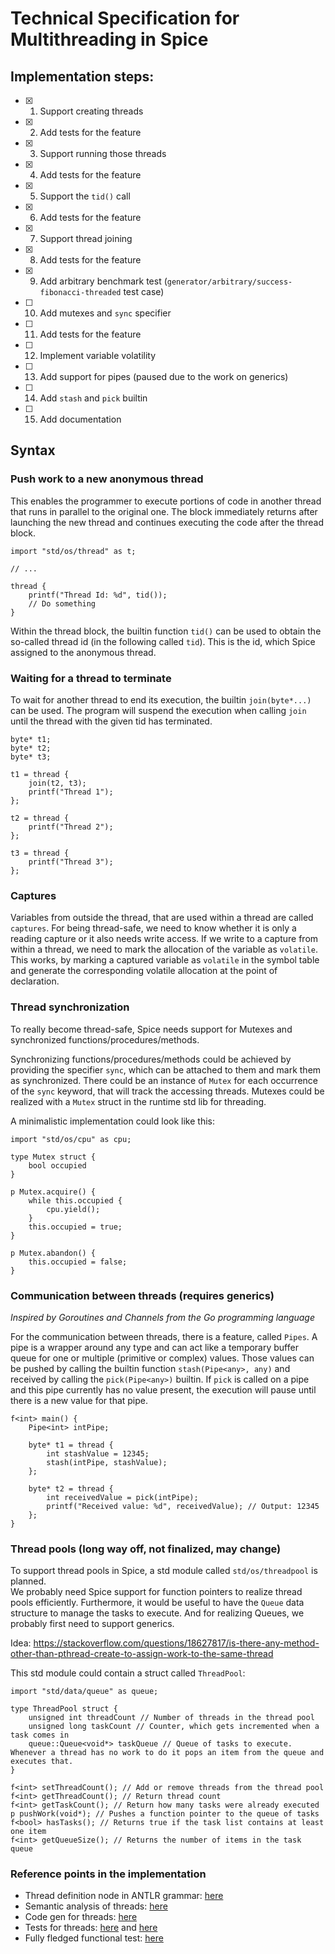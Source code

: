 # Technical Specification for Multithreading in Spice

## Implementation steps:

- [x] 1. Support creating threads
- [x] 2. Add tests for the feature
- [x] 3. Support running those threads
- [x] 4. Add tests for the feature
- [x] 5. Support the `tid()` call
- [x] 6. Add tests for the feature
- [x] 7. Support thread joining
- [x] 8. Add tests for the feature
- [x] 9. Add arbitrary benchmark test (`generator/arbitrary/success-fibonacci-threaded` test case)
- [ ] 10. Add mutexes and `sync` specifier
- [ ] 11. Add tests for the feature
- [ ] 12. Implement variable volatility
- [ ] 13. Add support for pipes (paused due to the work on generics)
- [ ] 14. Add `stash` and `pick` builtin
- [ ] 15. Add documentation

## Syntax

### Push work to a new anonymous thread
This enables the programmer to execute portions of code in another thread that runs in parallel to the original one. The block
immediately returns after launching the new thread and continues executing the code after the thread block.

```spice
import "std/os/thread" as t;

// ...

thread {
    printf("Thread Id: %d", tid());
    // Do something
}
```

Within the thread block, the builtin function `tid()` can be used to obtain the so-called thread id (in the following called `tid`).
This is the id, which Spice assigned to the anonymous thread.

### Waiting for a thread to terminate
To wait for another thread to end its execution, the builtin `join(byte*...)` can be used. The program will suspend the execution
when calling `join` until the thread with the given tid has terminated.

```spice
byte* t1;
byte* t2;
byte* t3;

t1 = thread {
    join(t2, t3);
    printf("Thread 1");
};

t2 = thread {
    printf("Thread 2");
};

t3 = thread {
    printf("Thread 3");
};
```

### Captures
Variables from outside the thread, that are used within a thread are called `captures`. For being thread-safe, we need to know
whether it is only a reading capture or it also needs write access. If we write to a capture from within a thread, we need to mark
the allocation of the variable as `volatile`. This works, by marking a captured variable as `volatile` in the symbol table and
generate the corresponding volatile allocation at the point of declaration.

### Thread synchronization
To really become thread-safe, Spice needs support for Mutexes and synchronized functions/procedures/methods.

Synchronizing functions/procedures/methods could be achieved by providing the specifier `sync`, which can be attached to them and
mark them as synchronized. There could be an instance of `Mutex` for each occurrence of the `sync` keyword, that will track the
accessing threads. Mutexes could be realized with a `Mutex` struct in the runtime std lib for threading.

A minimalistic implementation could look like this:

```spice
import "std/os/cpu" as cpu;

type Mutex struct {
	bool occupied
}

p Mutex.acquire() {
	while this.occupied {
		cpu.yield();
	}
	this.occupied = true;
}

p Mutex.abandon() {
	this.occupied = false;
}
```

### Communication between threads (requires generics)
_Inspired by Goroutines and Channels from the Go programming language_

For the communication between threads, there is a feature, called `Pipes`. A pipe is a wrapper around any type and can act like a
temporary buffer queue for one or multiple (primitive or complex) values. Those values can be pushed by calling the builtin
function `stash(Pipe<any>, any)` and received by calling the `pick(Pipe<any>)` builtin. If `pick` is called on a pipe and this pipe
currently has no value present, the execution will pause until there is a new value for that pipe. 

```spice
f<int> main() {
    Pipe<int> intPipe;
    
    byte* t1 = thread {
        int stashValue = 12345;
        stash(intPipe, stashValue);
    };
    
    byte* t2 = thread {
        int receivedValue = pick(intPipe);
        printf("Received value: %d", receivedValue); // Output: 12345
    };
}
```

### Thread pools (long way off, not finalized, may change)
To support thread pools in Spice, a std module called `std/os/threadpool` is planned. <br>
We probably need Spice support for function pointers to realize thread pools efficiently. Furthermore, it would be useful to have
the `Queue` data structure to manage the tasks to execute. And for realizing Queues, we probably first need to support generics.

Idea: https://stackoverflow.com/questions/18627817/is-there-any-method-other-than-pthread-create-to-assign-work-to-the-same-thread

This std module could contain a struct called `ThreadPool`:

```spice
import "std/data/queue" as queue;

type ThreadPool struct {
	unsigned int threadCount // Number of threads in the thread pool
	unsigned long taskCount // Counter, which gets incremented when a task comes in
	queue::Queue<void*> taskQueue // Queue of tasks to execute. Whenever a thread has no work to do it pops an item from the queue and executes that.
}

f<int> setThreadCount(); // Add or remove threads from the thread pool
f<int> getThreadCount(); // Return thread count
f<int> getTaskCount(); // Return how many tasks were already executed
p pushWork(void*); // Pushes a function pointer to the queue of tasks
f<bool> hasTasks(); // Returns true if the task list contains at least one item
f<int> getQueueSize(); // Returns the number of items in the task queue
```

### Reference points in the implementation

- Thread definition node in ANTLR grammar: [here](https://github.com/spicelang/spice/blob/main/src/grammar/Spice.g4#L14)
- Semantic analysis of threads: [here](https://github.com/spicelang/spice/blob/main/src/analyzer/AnalyzerVisitor.cpp#L730)
- Code gen for threads: [here](https://github.com/spicelang/spice/blob/main/src/generator/GeneratorVisitor.cpp#L605)
- Tests for threads: [here](https://github.com/spicelang/spice/tree/main/test/test-files/analyzer/threads) and [here](https://github.com/spicelang/spice/tree/main/test/test-files/generator/threads)
- Fully fledged functional test: [here](https://github.com/spicelang/spice/tree/main/test/test-files/generator/arbitrary/success-fibonacci-threaded)